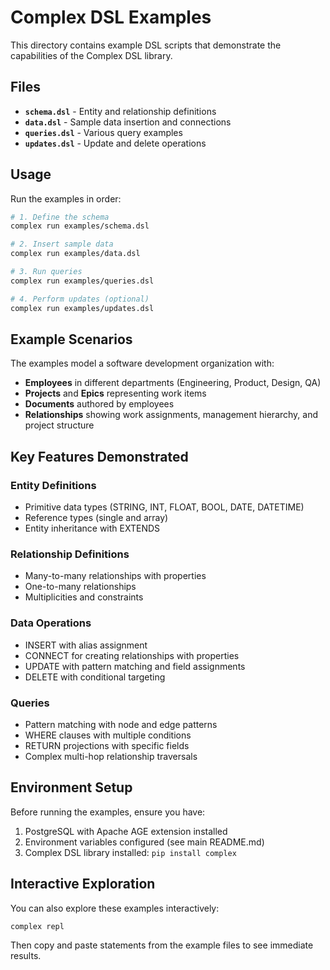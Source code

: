# Complex DSL Examples

This directory contains example DSL scripts that demonstrate the capabilities of the Complex DSL library.

## Files

- **`schema.dsl`** - Entity and relationship definitions
- **`data.dsl`** - Sample data insertion and connections
- **`queries.dsl`** - Various query examples
- **`updates.dsl`** - Update and delete operations

## Usage

Run the examples in order:

```bash
# 1. Define the schema
complex run examples/schema.dsl

# 2. Insert sample data
complex run examples/data.dsl

# 3. Run queries
complex run examples/queries.dsl

# 4. Perform updates (optional)
complex run examples/updates.dsl
```

## Example Scenarios

The examples model a software development organization with:

- **Employees** in different departments (Engineering, Product, Design, QA)
- **Projects** and **Epics** representing work items
- **Documents** authored by employees
- **Relationships** showing work assignments, management hierarchy, and project structure

## Key Features Demonstrated

### Entity Definitions
- Primitive data types (STRING, INT, FLOAT, BOOL, DATE, DATETIME)
- Reference types (single and array)
- Entity inheritance with EXTENDS

### Relationship Definitions
- Many-to-many relationships with properties
- One-to-many relationships
- Multiplicities and constraints

### Data Operations
- INSERT with alias assignment
- CONNECT for creating relationships with properties
- UPDATE with pattern matching and field assignments
- DELETE with conditional targeting

### Queries
- Pattern matching with node and edge patterns
- WHERE clauses with multiple conditions
- RETURN projections with specific fields
- Complex multi-hop relationship traversals

## Environment Setup

Before running the examples, ensure you have:

1. PostgreSQL with Apache AGE extension installed
2. Environment variables configured (see main README.md)
3. Complex DSL library installed: `pip install complex`

## Interactive Exploration

You can also explore these examples interactively:

```bash
complex repl
```

Then copy and paste statements from the example files to see immediate results.
